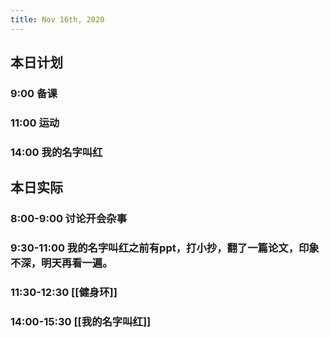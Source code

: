 ```yaml
---
title: Nov 16th, 2020
---
```


## 本日计划
### 9:00 备课
### 11:00 运动
### 14:00 我的名字叫红
## 本日实际
### 8:00-9:00 讨论开会杂事
### 9:30-11:00 我的名字叫红之前有ppt，打小抄，翻了一篇论文，印象不深，明天再看一遍。
### 11:30-12:30 [[健身环]]
### 14:00-15:30 [[我的名字叫红]]
### 
